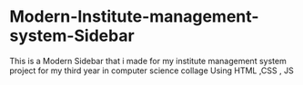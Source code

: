 # Modern-Institute-management-system-Sidebar


This is a Modern Sidebar that i made for my institute management system project for my third year in computer science collage 
Using HTML ,CSS , JS
